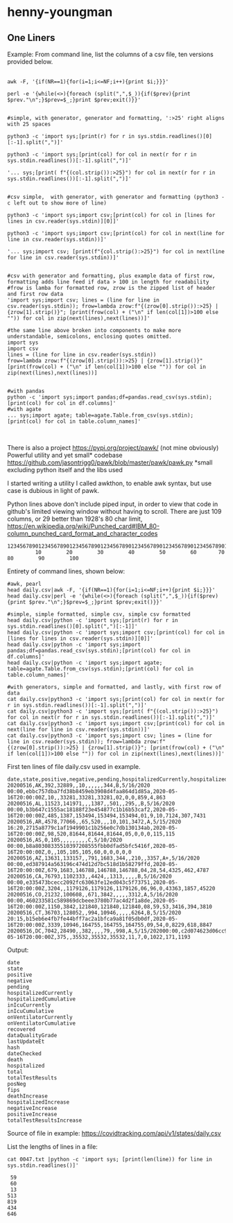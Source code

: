 # henny-youngman
One Liners
----------

Example: From command line, list the columns of a csv file, ten versions provided below.
&nbsp;    
&nbsp;        

    awk -F, '{if(NR==1){for(i=1;i<=NF;i++){print $i;}}}'
      
    perl -e '{while(<>){foreach (split(",",$_)){if($prev){print $prev."\n";}$prev=$_;}print $prev;exit()}}'
    
    
    #simple, with generator, generator and formatting, ':>25' right aligns with 25 spaces
    
    python3 -c 'import sys;[print(r) for r in sys.stdin.readlines()[0][:-1].split(",")]'
    
    python3 -c 'import sys;[print(col) for col in next(r for r in sys.stdin.readlines())[:-1].split(",")]'
    
    '... sys;[print( f"{(col.strip()):>25}") for col in next(r for r in sys.stdin.readlines())[:-1].split(",")]'
    
    
    #csv simple,  with generator, with generator and formatting (python3 -c left out to show more of line)
    
    python3 -c 'import sys;import csv;[print(col) for col in [lines for lines in csv.reader(sys.stdin)][0]]'
    
    python3 -c 'import sys;import csv;[print(col) for col in next(line for line in csv.reader(sys.stdin))]'
    
    '... sys;import csv; [print(f"{col.strip():>25}") for col in next(line for line in csv.reader(sys.stdin))]'
    
    
    #csv with generator and formatting, plus example data of first row, formatting adds line feed if data > 100 in length for readability
    #frow is lamba for formatted row, zrow is the zipped list of header and first row data
    'import sys;import csv; lines = (line for line in csv.reader(sys.stdin)); frow=lambda zrow:f"{(zrow[0].strip()):>25} | {zrow[1].strip()}"; [print(frow(col) + ("\n" if len(col[1])>100 else "")) for col in zip(next(lines),next(lines))]'

    #the same line above broken into components to make more understandable, semicolons, enclosing quotes omitted.
    import sys
    import csv
    lines = (line for line in csv.reader(sys.stdin))
    frow=lambda zrow:f"{(zrow[0].strip()):>25} | {zrow[1].strip()}"
    [print(frow(col) + ("\n" if len(col[1])>100 else "")) for col in zip(next(lines),next(lines))]
    
    
    #with pandas
    python -c 'import sys;import pandas;df=pandas.read_csv(sys.stdin);[print(col) for col in df.columns]'
    #with agate
    ... sys;import agate; table=agate.Table.from_csv(sys.stdin);[print(col) for col in table.column_names]'
     
&nbsp;  



There is also a project https://pypi.org/project/pawk/ (not mine obviously)
Powerful utility and yet small* codebase https://github.com/jasontrigg0/pawk/blob/master/pawk/pawk.py
*small excluding python itself and the libs used 

I started writing a utility I called awkthon, to enable awk syntax, but use case is dubious in light of pawk.

Python lines above don't include piped input, in order to view that code in github's limited viewing window without having to scroll. There are just 109 columns, or 29 better than 1928's 80 char limit, https://en.wikipedia.org/wiki/Punched_card#IBM_80-column_punched_card_format_and_character_codes
    
    1234567890123456789012345678901234567890123456789012345678901234567890123456789012345678901234567890123456789
             10        20        30        40        50        60       70         80        90        100 
    
    
Entirety of command lines, shown below:

    #awk, pearl    
    head daily.csv|awk -F, '{if(NR==1){for(i=1;i<=NF;i++){print $i;}}}'
    head daily.csv|perl -e '{while(<>){foreach (split(",",$_)){if($prev){print $prev."\n";}$prev=$_;}print $prev;exit()}}'
    
    #simple, simple formatted, simple csv, simple csv formatted
    head daily.csv|python -c 'import sys;[print(r) for r in sys.stdin.readlines()[0].split(",")[:-1]]'
    head daily.csv|python -c 'import sys;import csv;[print(col) for col in [lines for lines in csv.reader(sys.stdin)][0]]'
    head daily.csv|python -c 'import sys;import pandas;df=pandas.read_csv(sys.stdin);[print(col) for col in df.columns]'
    head daily.csv|python -c 'import sys;import agate; table=agate.Table.from_csv(sys.stdin);[print(col) for col in table.column_names]'
    
    #with generators, simple and formatted, and lastly, with first row of data
    cat daily.csv|python3 -c 'import sys;[print(col) for col in next(r for r in sys.stdin.readlines())[:-1].split(",")]'
    cat daily.csv|python3 -c 'import sys;[print( f"{(col.strip()):>25}") for col in next(r for r in sys.stdin.readlines())[:-1].split(",")]'
    cat daily.csv|python3 -c 'import sys;import csv;[print(col) for col in next(line for line in csv.reader(sys.stdin))]'
    cat daily.csv|python3 -c 'import sys;import csv; lines = (line for line in csv.reader(sys.stdin)); frow=lambda zrow:f"{(zrow[0].strip()):>25} | {zrow[1].strip()}"; [print(frow(col) + ("\n" if len(col[1])>100 else "")) for col in zip(next(lines),next(lines))]'
    

First ten lines of file daily.csv used in example.      

    date,state,positive,negative,pending,hospitalizedCurrently,hospitalizedCumulative,inIcuCurrently,inIcuCumulative,onVentilatorCurrently,onVentilatorCumulative,recovered,dataQualityGrade,lastUpdateEt,hash,dateChecked,death,hospitalized,total,totalTestResults,posNeg,fips,deathIncrease,hospitalizedIncrease,negativeIncrease,positiveIncrease,totalTestResultsIncrease
    20200516,AK,392,32889,,10,,,,,,344,B,5/16/2020 00:00,ebbc757dba7fd38b8459eb3908d4faa864d1d85a,2020-05-16T20:00:00Z,10,,33281,33281,33281,02,0,0,859,4,863
    20200516,AL,11523,141971,,,1387,,501,,295,,B,5/16/2020 00:00,b3b647c1555ac18188f23e454877c1b16b53caf2,2020-05-16T20:00:00Z,485,1387,153494,153494,153494,01,9,10,7124,307,7431
    20200516,AR,4578,77066,,65,520,,,10,101,3472,A,5/15/2020 16:20,2715a8779c1af1949901c1b256e0c7db130134ab,2020-05-16T20:00:00Z,98,520,81644,81644,81644,05,0,0,0,115,115
    20200516,AS,0,105,,,,,,,,,C,5/10/2020 00:00,b8a80308335510397208555fbb0dfad5bfc5416f,2020-05-16T20:00:00Z,0,,105,105,105,60,0,0,0,0,0
    20200516,AZ,13631,133157,,791,1683,344,,210,,3357,A+,5/16/2020 00:00,ed387914a563196c474d12d7bc518d1b58279ffd,2020-05-16T20:00:00Z,679,1683,146788,146788,146788,04,28,54,4325,462,4787
    20200516,CA,76793,1102333,,4424,,1313,,,,,B,5/16/2020 00:00,e335473bcecc2092fc63063fe12ed043c5f73751,2020-05-16T20:00:00Z,3204,,1179126,1179126,1179126,06,96,0,43363,1857,45220
    20200516,CO,21232,100608,,671,3842,,,,,3312,A,5/16/2020 00:00,460233581c589869dcbeee3780b77ac4d2f1a8de,2020-05-16T20:00:00Z,1150,3842,121840,121840,121840,08,59,53,3416,394,3810
    20200516,CT,36703,128052,,994,10946,,,,,6264,B,5/15/2020 20:15,b15eb6e4fb7fe44bff7ac2a1bfca9a81f05db0df,2020-05-16T20:00:00Z,3339,10946,164755,164755,164755,09,54,0,8229,618,8847
    20200516,DC,7042,28490,,382,,,,79,,998,A,5/15/202000:00,c2d074623d06cc96a1d5109a70bf3a1db3550010,2020-05-16T20:00:00Z,375,,35532,35532,35532,11,7,0,1022,171,1193
    
Output:

    date
    state
    positive
    negative
    pending
    hospitalizedCurrently
    hospitalizedCumulative
    inIcuCurrently
    inIcuCumulative
    onVentilatorCurrently
    onVentilatorCumulative
    recovered
    dataQualityGrade
    lastUpdateEt
    hash
    dateChecked
    death
    hospitalized
    total
    totalTestResults
    posNeg
    fips
    deathIncrease
    hospitalizedIncrease
    negativeIncrease
    positiveIncrease
    totalTestResultsIncrease
    
Source of file in example: https://covidtracking.com/api/v1/states/daily.csv

List the lengths of lines in a file:

    cat 0047.txt |python -c 'import sys; [print(len(line)) for line in sys.stdin.readlines()]'

     59
     60
     13
    513
    819
    434
    646

